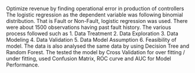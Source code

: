 
Optimize revenue by finding operational error in production of controllers
The logistic regression as the dependent variable was following binomial distribution. That is Fault or Non-Fault,
logistic regression was used. There were about 1500 observations having past fault history.
The various process followed such as 1. Data Treatment 2. Data Exploration 3. Data Modeling 4. Data Validation 5.
Data Model Assumption 6. Feasibility of model.
The data is also analysed the same data by using Decision Tree and Random Forest. The tested the model by Cross
Validation for over fitting / under fitting, used Confusion Matrix, ROC curve and AUC for Model Performance.

